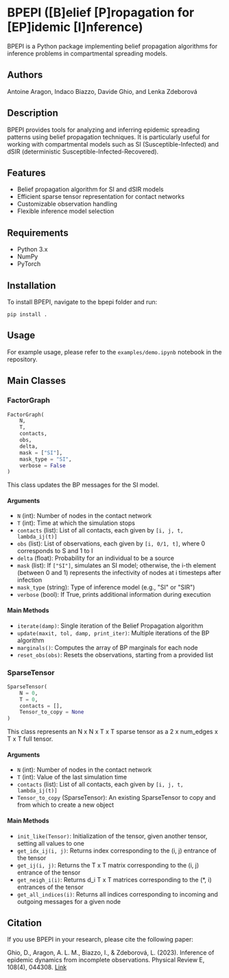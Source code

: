 # BPEPI ([B]elief [P]ropagation for [EP]idemic [I]nference)

BPEPI is a Python package implementing belief propagation algorithms for inference problems in compartmental spreading models.

## Authors

Antoine Aragon, Indaco Biazzo, Davide Ghio, and Lenka Zdeborová

## Description

BPEPI provides tools for analyzing and inferring epidemic spreading patterns using belief propagation techniques. It is particularly useful for working with compartmental models such as SI (Susceptible-Infected) and dSIR (deterministic Susceptible-Infected-Recovered).

## Features

- Belief propagation algorithm for SI and dSIR models
- Efficient sparse tensor representation for contact networks
- Customizable observation handling
- Flexible inference model selection

## Requirements

- Python 3.x
- NumPy
- PyTorch

## Installation

To install BPEPI, navigate to the bpepi folder and run:

```
pip install .
```

## Usage

For example usage, please refer to the `examples/demo.ipynb` notebook in the repository.

## Main Classes

### FactorGraph

```python
FactorGraph(
    N,
    T,
    contacts,
    obs,
    delta,
    mask = ["SI"],
    mask_type = "SI",
    verbose = False
)
```

This class updates the BP messages for the SI model.

#### Arguments

- `N` (int): Number of nodes in the contact network
- `T` (int): Time at which the simulation stops
- `contacts` (list): List of all contacts, each given by `[i, j, t, lambda_ij(t)]`
- `obs` (list): List of observations, each given by `[i, 0/1, t]`, where 0 corresponds to S and 1 to I
- `delta` (float): Probability for an individual to be a source
- `mask` (list): If `["SI"]`, simulates an SI model; otherwise, the i-th element (between 0 and 1) represents the infectivity of nodes at i timesteps after infection
- `mask_type` (string): Type of inference model (e.g., "SI" or "SIR")
- `verbose` (bool): If True, prints additional information during execution

#### Main Methods

- `iterate(damp)`: Single iteration of the Belief Propagation algorithm
- `update(maxit, tol, damp, print_iter)`: Multiple iterations of the BP algorithm
- `marginals()`: Computes the array of BP marginals for each node
- `reset_obs(obs)`: Resets the observations, starting from a provided list

### SparseTensor

```python
SparseTensor(
    N = 0,
    T = 0,
    contacts = [],
    Tensor_to_copy = None
)
```

This class represents an N x N x T x T sparse tensor as a 2 x num_edges x T x T full tensor.

#### Arguments

- `N` (int): Number of nodes in the contact network
- `T` (int): Value of the last simulation time
- `contacts` (list): List of all contacts, each given by `[i, j, t, lambda_ij(t)]`
- `Tensor_to_copy` (SparseTensor): An existing SparseTensor to copy and from which to create a new object

#### Main Methods

- `init_like(Tensor)`: Initialization of the tensor, given another tensor, setting all values to one
- `get_idx_ij(i, j)`: Returns index corresponding to the (i, j) entrance of the tensor
- `get_ij(i, j)`: Returns the T x T matrix corresponding to the (i, j) entrance of the tensor
- `get_neigh_i(i)`: Returns d_i T x T matrices corresponding to the (*, i) entrances of the tensor
- `get_all_indices(i)`: Returns all indices corresponding to incoming and outgoing messages for a given node

## Citation

If you use BPEPI in your research, please cite the following paper:

Ghio, D., Aragon, A. L. M., Biazzo, I., & Zdeborová, L. (2023). Inference of epidemic dynamics from incomplete observations. Physical Review E, 108(4), 044308. [Link](https://doi.org/10.1103/PhysRevE.108.044308) 
